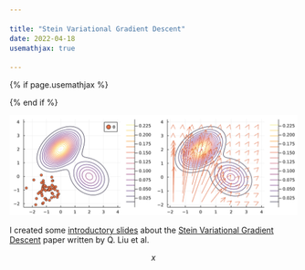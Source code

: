 ```yaml
--- 

title: "Stein Variational Gradient Descent"
date: 2022-04-18 
usemathjax: true

---
```


{% if page.usemathjax %}
<script type="text/javascript" async
 src="https://cdn.mathjax.org/mathjax/latest/MathJax.js?config=TeX-MML-AM_CHTML">
  </script>
{% end if %}

![svgd](https://raw.githubusercontent.com/tpielok/blog/main/_images/svgd.svg)

I created some [introductory slides](https://tpielok.github.io/presentations/svgd.html) about the [Stein Variational Gradient Descent](https://arxiv.org/abs/1608.04471) paper written by Q. Liu et al.

$$x$$

